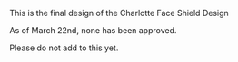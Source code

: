 This is the final design of the Charlotte Face Shield Design

As of March 22nd, none has been approved.

Please do not add to this yet.
